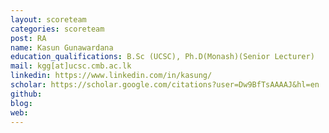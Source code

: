 ```yaml
---
layout: scoreteam
categories: scoreteam 
post: RA
name: Kasun Gunawardana
education_qualifications: B.Sc (UCSC), Ph.D(Monash)(Senior Lecturer)
mail: kgg[at]ucsc.cmb.ac.lk
linkedin: https://www.linkedin.com/in/kasung/
scholar: https://scholar.google.com/citations?user=Dw9BfTsAAAAJ&hl=en
github: 
blog:
web:
---
```

